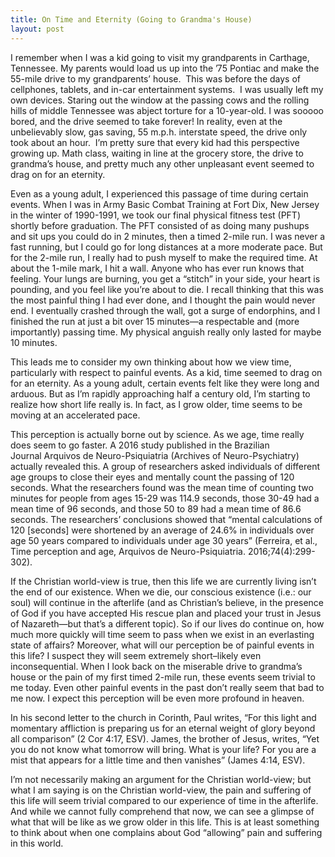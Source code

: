 ```yaml
---
title: On Time and Eternity (Going to Grandma's House)
layout: post
---
```

I remember when I was a kid going to visit my grandparents in Carthage, Tennessee. My parents would load us up into the ’75 Pontiac and make the 55-mile drive to my grandparents’ house.  This was before the days of cellphones, tablets, and in-car entertainment systems.  I was usually left my own devices. Staring out the window at the passing cows and the rolling hills of middle Tennessee was abject torture for a 10-year-old. I was sooooo bored, and the drive seemed to take forever! In reality, even at the unbelievably slow, gas saving, 55 m.p.h. interstate speed, the drive only took about an hour.  I’m pretty sure that every kid had this perspective growing up. Math class, waiting in line at the grocery store, the drive to grandma’s house, and pretty much any other unpleasant event seemed to drag on for an eternity.

Even as a young adult, I experienced this passage of time during certain events. When I was in Army Basic Combat Training at Fort Dix, New Jersey in the winter of 1990-1991, we took our final physical fitness test (PFT) shortly before graduation. The PFT consisted of as doing many pushups and sit ups you could do in 2 minutes, then a timed 2-mile run. I was never a fast running, but I could go for long distances at a more moderate pace. But for the 2-mile run, I really had to push myself to make the required time. At about the 1-mile mark, I hit a wall. Anyone who has ever run knows that feeling. Your lungs are burning, you get a “stitch” in your side, your heart is pounding, and you feel like you’re about to die. I recall thinking that this was the most painful thing I had ever done, and I thought the pain would never end. I eventually crashed through the wall, got a surge of endorphins, and I finished the run at just a bit over 15 minutes—a respectable and (more importantly) passing time. My physical anguish really only lasted for maybe 10 minutes.

This leads me to consider my own thinking about how we view time, particularly with respect to painful events. As a kid, time seemed to drag on for an eternity. As a young adult, certain events felt like they were long and arduous. But as I’m rapidly approaching half a century old, I’m starting to realize how short life really is. In fact, as I grow older, time seems to be moving at an accelerated pace.

This perception is actually borne out by science. As we age, time really does seem to go faster. A 2016 study published in the Brazilian Journal Arquivos de Neuro-Psiquiatria (Archives of Neuro-Psychiatry) actually revealed this. A group of researchers asked individuals of different age groups to close their eyes and mentally count the passing of 120 seconds. What the researchers found was the mean time of counting two minutes for people from ages 15-29 was 114.9 seconds, those 30-49 had a mean time of 96 seconds, and those 50 to 89 had a mean time of 86.6 seconds. The researchers’ conclusions showed that “mental calculations of 120 [seconds] were shortened by an average of 24.6% in individuals over age 50 years compared to individuals under age 30 years” (Ferreira, et al., Time perception and age, Arquivos de Neuro-Psiquiatria. 2016;74(4):299-302).

If the Christian world-view is true, then this life we are currently living isn’t the end of our existence. When we die, our conscious existence (i.e.: our soul) will continue in the afterlife (and as Christian’s believe, in the presence of God if you have accepted His rescue plan and placed your trust in Jesus of Nazareth—but that’s a different topic). So if our lives do continue on, how much more quickly will time seem to pass when we exist in an everlasting state of affairs? Moreover, what will our perception be of painful events in this life? I suspect they will seem extremely short–likely even inconsequential. When I look back on the miserable drive to grandma’s house or the pain of my first timed 2-mile run, these events seem trivial to me today. Even other painful events in the past don’t really seem that bad to me now. I expect this perception will be even more profound in heaven.

In his second letter to the church in Corinth, Paul writes, “For this light and momentary affliction is preparing us for an eternal weight of glory beyond all comparison” (2 Cor 4:17, ESV). James, the brother of Jesus, writes, “Yet you do not know what tomorrow will bring. What is your life? For you are a mist that appears for a little time and then vanishes” (James 4:14, ESV).

I’m not necessarily making an argument for the Christian world-view; but what I am saying is on the Christian world-view, the pain and suffering of this life will seem trivial compared to our experience of time in the afterlife. And while we cannot fully comprehend that now, we can see a glimpse of what that will be like as we grow older in this life. This is at least something to think about when one complains about God “allowing” pain and suffering in this world.
